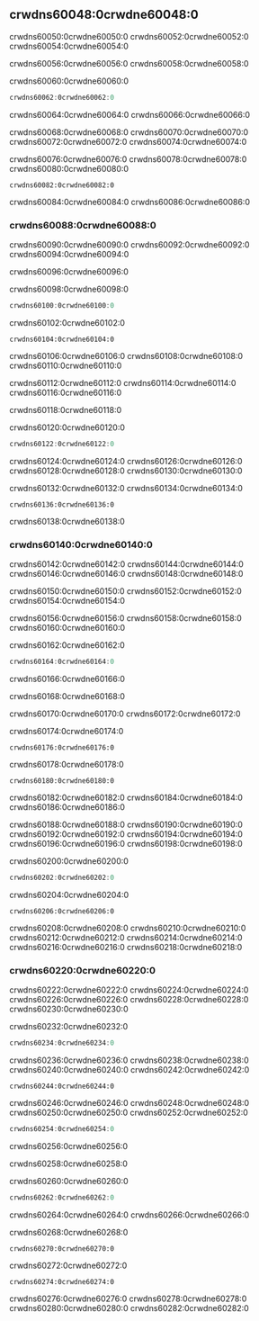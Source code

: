 ## crwdns60048:0crwdne60048:0

crwdns60050:0crwdne60050:0 crwdns60052:0crwdne60052:0 crwdns60054:0crwdne60054:0

crwdns60056:0crwdne60056:0 crwdns60058:0crwdne60058:0

<span class="filename">crwdns60060:0crwdne60060:0</span>

```rust
crwdns60062:0crwdne60062:0
```

crwdns60064:0crwdne60064:0 crwdns60066:0crwdne60066:0

crwdns60068:0crwdne60068:0 crwdns60070:0crwdne60070:0 crwdns60072:0crwdne60072:0 crwdns60074:0crwdne60074:0

crwdns60076:0crwdne60076:0 crwdns60078:0crwdne60078:0 crwdns60080:0crwdne60080:0

```console
crwdns60082:0crwdne60082:0
```

crwdns60084:0crwdne60084:0 crwdns60086:0crwdne60086:0

### crwdns60088:0crwdne60088:0

crwdns60090:0crwdne60090:0 crwdns60092:0crwdne60092:0 crwdns60094:0crwdne60094:0

crwdns60096:0crwdne60096:0

<span class="filename">crwdns60098:0crwdne60098:0</span>

```rust
crwdns60100:0crwdne60100:0
```

crwdns60102:0crwdne60102:0

```console
crwdns60104:0crwdne60104:0
```

crwdns60106:0crwdne60106:0 crwdns60108:0crwdne60108:0 crwdns60110:0crwdne60110:0

crwdns60112:0crwdne60112:0 crwdns60114:0crwdne60114:0 crwdns60116:0crwdne60116:0

crwdns60118:0crwdne60118:0

<span class="filename">crwdns60120:0crwdne60120:0</span>

```rust
crwdns60122:0crwdne60122:0
```

crwdns60124:0crwdne60124:0 crwdns60126:0crwdne60126:0 crwdns60128:0crwdne60128:0 crwdns60130:0crwdne60130:0

crwdns60132:0crwdne60132:0 crwdns60134:0crwdne60134:0

```console
crwdns60136:0crwdne60136:0
```

crwdns60138:0crwdne60138:0

### crwdns60140:0crwdne60140:0

crwdns60142:0crwdne60142:0 crwdns60144:0crwdne60144:0 crwdns60146:0crwdne60146:0 crwdns60148:0crwdne60148:0

crwdns60150:0crwdne60150:0 crwdns60152:0crwdne60152:0 crwdns60154:0crwdne60154:0

crwdns60156:0crwdne60156:0 crwdns60158:0crwdne60158:0 crwdns60160:0crwdne60160:0

<span class="filename">crwdns60162:0crwdne60162:0</span>

```rust
crwdns60164:0crwdne60164:0
```

<span class="caption">crwdns60166:0crwdne60166:0</span>

crwdns60168:0crwdne60168:0

crwdns60170:0crwdne60170:0 crwdns60172:0crwdne60172:0

<span class="filename">crwdns60174:0crwdne60174:0</span>

```rust,ignore,does_not_compile
crwdns60176:0crwdne60176:0
```

crwdns60178:0crwdne60178:0

```console
crwdns60180:0crwdne60180:0
```

crwdns60182:0crwdne60182:0 crwdns60184:0crwdne60184:0 crwdns60186:0crwdne60186:0

crwdns60188:0crwdne60188:0 crwdns60190:0crwdne60190:0 crwdns60192:0crwdne60192:0 crwdns60194:0crwdne60194:0 crwdns60196:0crwdne60196:0 crwdns60198:0crwdne60198:0

<span class="filename">crwdns60200:0crwdne60200:0</span>

```rust
crwdns60202:0crwdne60202:0
```

crwdns60204:0crwdne60204:0

```rust,ignore
crwdns60206:0crwdne60206:0
```

crwdns60208:0crwdne60208:0 crwdns60210:0crwdne60210:0 crwdns60212:0crwdne60212:0 crwdns60214:0crwdne60214:0 crwdns60216:0crwdne60216:0 crwdns60218:0crwdne60218:0

### crwdns60220:0crwdne60220:0

crwdns60222:0crwdne60222:0 crwdns60224:0crwdne60224:0 crwdns60226:0crwdne60226:0 crwdns60228:0crwdne60228:0 crwdns60230:0crwdne60230:0

<span class="filename">crwdns60232:0crwdne60232:0</span>

```rust
crwdns60234:0crwdne60234:0
```

crwdns60236:0crwdne60236:0 crwdns60238:0crwdne60238:0 crwdns60240:0crwdne60240:0 crwdns60242:0crwdne60242:0

```console
crwdns60244:0crwdne60244:0
```

crwdns60246:0crwdne60246:0 crwdns60248:0crwdne60248:0 crwdns60250:0crwdne60250:0 crwdns60252:0crwdne60252:0

```rust
crwdns60254:0crwdne60254:0
```

crwdns60256:0crwdne60256:0

crwdns60258:0crwdne60258:0

<span class="filename">crwdns60260:0crwdne60260:0</span>

```rust
crwdns60262:0crwdne60262:0
```

crwdns60264:0crwdne60264:0 crwdns60266:0crwdne60266:0

<span class="filename">crwdns60268:0crwdne60268:0</span>

```rust,ignore,does_not_compile
crwdns60270:0crwdne60270:0
```

crwdns60272:0crwdne60272:0

```console
crwdns60274:0crwdne60274:0
```

crwdns60276:0crwdne60276:0 crwdns60278:0crwdne60278:0 crwdns60280:0crwdne60280:0 crwdns60282:0crwdne60282:0

